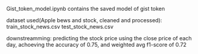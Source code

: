 Gist_token_model.ipynb contains the saved model of gist token

dataset used(Apple bews and stock, cleaned and processed): 
train_stock_news.csv    test_stock_news.csv 

downstreamming:
predicting the stock price using the close price of each day, achoeving the accuracy of 0.75, and weighted avg f1-score of 0.72
